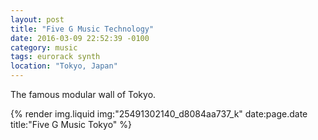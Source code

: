 ```yaml
---
layout: post
title: "Five G Music Technology"
date: 2016-03-09 22:52:39 -0100
category: music
tags: eurorack synth
location: "Tokyo, Japan"
---
```


The famous modular wall of Tokyo.

{% render img.liquid img:"25491302140_d8084aa737_k" date:page.date title:"Five G Music Tokyo" %}
